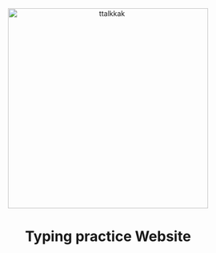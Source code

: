 <div align="center">
  <a href="https://ttalkkak.github.io/">
    <img width="400" align="center" alt="ttalkkak" src="https://github.com/ttalkkak/ttalkkak/assets/164509988/d84acee0-89bd-4931-b67e-f99e565a9e9d">
  </a>
</div>

<h1 align="center">Typing practice Website</h1>


<!--
**ttalkkak/ttalkkak** is a ✨ _special_ ✨ repository because its `README.md` (this file) appears on your GitHub profile.

Here are some ideas to get you started:

- 🔭 I’m currently working on ...
- 🌱 I’m currently learning ...
- 👯 I’m looking to collaborate on ...
- 🤔 I’m looking for help with ...
- 💬 Ask me about ...
- 📫 How to reach me: ...
- 😄 Pronouns: ...
- ⚡ Fun fact: ...
-->
